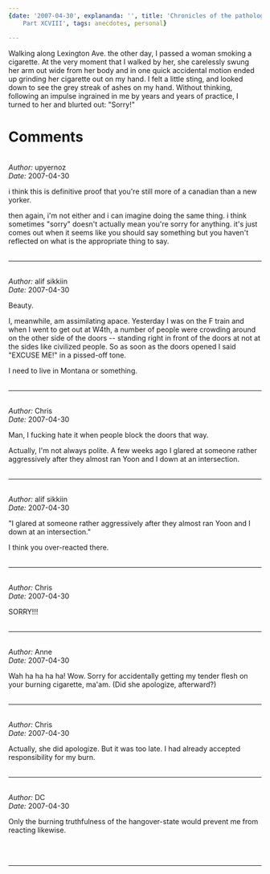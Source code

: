 ```yaml
---
{date: '2007-04-30', explananda: '', title: 'Chronicles of the pathologically courteous,
	Part XCVIII', tags: anecdotes, personal}

---
```

Walking along Lexington Ave. the other day, I passed a woman smoking a cigarette.  At the very moment that I walked by her, she carelessly swung her arm out wide from her body and in one quick accidental motion ended up grinding her cigarette out on my hand.  I felt a little sting, and looked down to see the grey streak of ashes on my hand.  Without thinking, following an impulse ingrained in me by years and years of practice, I turned to her and blurted out: "Sorry!"


<h1>Comments</h1>


<br/>
<em>Author:</em> upyernoz
<br/><em>Date:</em> 2007-04-30

i think this is definitive proof that you're still more of a canadian than a new yorker.

then again, i'm not either and i can imagine doing the same thing.  i think sometimes "sorry" doesn't actually mean you're sorry for anything.  it's just comes out when it seems like you should say something but you haven't reflected on what is the appropriate thing to say.
<br/>
<br/>

*******************************************************************************



<br/>
<em>Author:</em> alif sikkiin
<br/><em>Date:</em> 2007-04-30

Beauty.

I, meanwhile, am assimilating apace.  Yesterday I was on the F train and when I went to get out at W4th, a number of people were crowding around on the other side of the doors -- standing right in front of the doors at not at the sides like civilized people.  So as soon as the doors opened I said "EXCUSE ME!" in a pissed-off tone.

I need to live in Montana or something.
<br/>
<br/>

*******************************************************************************



<br/>
<em>Author:</em> Chris
<br/><em>Date:</em> 2007-04-30

Man, I fucking hate it when people block the doors that way.

Actually, I'm not always polite.  A few weeks ago I glared at someone rather aggressively after they almost ran Yoon and I down at an intersection.
<br/>
<br/>

*******************************************************************************



<br/>
<em>Author:</em> alif sikkiin
<br/><em>Date:</em> 2007-04-30

"I glared at someone rather aggressively after they almost ran Yoon and I down at an intersection."

I think you over-reacted there.
<br/>
<br/>

*******************************************************************************



<br/>
<em>Author:</em> Chris
<br/><em>Date:</em> 2007-04-30

SORRY!!!
<br/>
<br/>

*******************************************************************************



<br/>
<em>Author:</em> Anne
<br/><em>Date:</em> 2007-04-30

Wah ha ha ha ha!
Wow. Sorry for accidentally getting my tender flesh on your burning cigarette, ma'am.
(Did she apologize, afterward?)
<br/>
<br/>

*******************************************************************************



<br/>
<em>Author:</em> Chris
<br/><em>Date:</em> 2007-04-30

Actually, she did apologize.  But it was too late.  I had already accepted responsibility for my burn.
<br/>
<br/>

*******************************************************************************



<br/>
<em>Author:</em> DC
<br/><em>Date:</em> 2007-04-30

Only the burning truthfulness of the hangover-state would prevent me from reacting likewise.

<br/>
<br/>

*******************************************************************************
